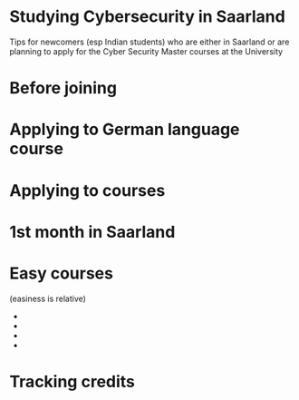 # Studying Cybersecurity in Saarland

Tips for newcomers (esp Indian students) who are either in Saarland or are planning to apply for the Cyber Security Master courses at the University 

# Before joining 


# Applying to German language course  


# Applying to courses 


# 1st month in Saarland 

# Easy courses 
(easiness is relative) 

* 
* 
* 
* 

# Tracking credits 




